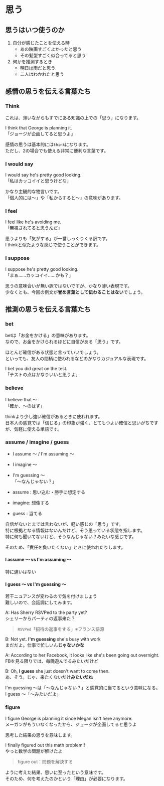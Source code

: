 # 思う

## 思うはいつ使うのか

1. 自分が感じたことを伝える時
   - あの映画すごくよかったと思う
   - その髪型すごく似合ってると思う
2. 何かを推測するとき
   - 明日は雨だと思う
   - 二人はわかれたと思う

## 感情の思うを伝える言葉たち

### Think

これは、薄いながらもすでにある知識の上での「思う」になります。

I think that George is planning it.  
「ジョージが企画してると思うよ」

感情の思うは基本的には`think`になります。  
ただし、2の場合でも使える非常に便利な言葉です。

### I would say

I would say he's pretty good looking.  
「私はカッコイイと思うけどな」

かなり主観的な物言いです。  
「個人的には～」や「私からすると～」の意味があります。

### I feel

I feel like he's avoiding me.  
「無視されてると思うんだ」

思うよりも「気がする」が一番しっくりくる訳です。  
I thinkと似たような感じで使うことができます。

### I suppose

I suppose he's pretty good looking.  
「まぁ……カッコイイ……かも？」

思うの意味合いが無い訳ではないですが、かなり薄い表現です。  
少なくとも、今回の例文が**誉め言葉として伝わることはない**でしょう。

## 推測の思うを伝える言葉たち

### bet

betは「お金をかける」の意味があります。  
なので、お金をかけられるほどに自信がある「思う」です。

ほとんど確信がある状態と言っていいでしょう。  
といっても、友人の間柄に使われるなどのかなりカジュアルな表現です。

I bet you did great on the test.  
「テストの点はかなりいいと思うよ」

### believe

I believe that ～  
「確か、～のはず」

thinkより少し強い確信があるときに使われます。  
日本人の感覚では「信じる」の印象が強く、とてもつよい確信と思いがちですが、気軽に使える単語です。

### assume / imagine / guess

- I assume ～ / I'm assuming ～  
- I imagine ～  
- I'm guessing ～  
「～なんじゃない？」  

- assume : 思い込む・勝手に想定する  
- imagine: 想像する  
- guess  : 当てる  

自信がないとまでは言わないが、軽い感じの「思う」です。  
特に根拠となる情報はないんだけど、そう思っている状態を指します。  
特に何も聞いてないけど、そうなんじゃない？みたいな感じです。  
  
そのため、「責任を負いたくない」ときに使われたりします。  

#### I assume ～ vs I'm assuming ～

特に違いはない  

#### I guess ～ vs I'm guessing ～

若干ニュアンスが変わるので気を付けましょう  
難しいので、会話調にしてみます。  

A: Has Sherry RSVPed to the party yet?  
シェリーからパーティの返事来た？  

> `RSVPed`「招待の返事をする」※フランス語源

B: Not yet. **I'm guessing** she's busy with work  
まだだよ。仕事で忙しいん**じゃないかな**  

A: According to her Facebook, it looks like she's been going out overnight.  
FBを見る限りでは、毎晩遊んでるみたいだけど  

B: Oh, **I guess** she just doesn't want to come then.  
あ、そう。じゃ、来たくないだけ**みたいだね**  

I'm guessing ～は「～なんじゃない？」と感覚的に当てるという意味になる。  
I guess ～「～みたいだよ」  

### figure

I figure George is planning it since Megan isn't here anymore.  
メーガンがもういなくなったから、ジョージが企画してると思うよ  

思考した結果の思うを意味します。  

I finally figured out this math problem!!  
やっと数学の問題が解けたよ  

> figure out：問題を解決する  

ように考えた結果、思いに至ったという意味です。  
そのため、何を考えたのかという「理由」が必要になります。  
